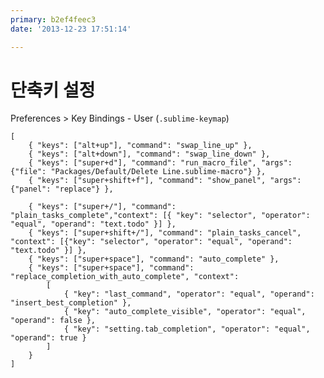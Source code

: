 ```yaml
---
primary: b2ef4feec3
date: '2013-12-23 17:51:14'

---
```


# 단축키 설정

Preferences > Key Bindings - User (`.sublime-keymap`)

	[
		{ "keys": ["alt+up"], "command": "swap_line_up" },
		{ "keys": ["alt+down"], "command": "swap_line_down" },
		{ "keys": ["super+d"], "command": "run_macro_file", "args": {"file": "Packages/Default/Delete Line.sublime-macro"} },
		{ "keys": ["super+shift+f"], "command": "show_panel", "args": {"panel": "replace"} },
	
		{ "keys": ["super+/"], "command": "plain_tasks_complete","context": [{ "key": "selector", "operator": "equal", "operand": "text.todo" }] },
		{ "keys": ["super+shift+/"], "command": "plain_tasks_cancel", "context": [{"key": "selector", "operator": "equal", "operand": "text.todo" }] },
		{ "keys": ["super+space"], "command": "auto_complete" },
		{ "keys": ["super+space"], "command": "replace_completion_with_auto_complete", "context":
			[
				{ "key": "last_command", "operator": "equal", "operand": "insert_best_completion" },
				{ "key": "auto_complete_visible", "operator": "equal", "operand": false },
				{ "key": "setting.tab_completion", "operator": "equal", "operand": true }
			]
		}
	]